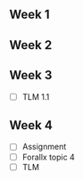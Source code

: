 ## Week 1

## Week 2

## Week 3
- [ ] TLM 1.1

## Week 4
- [ ] Assignment
- [ ] Forallx topic 4
- [ ] TLM